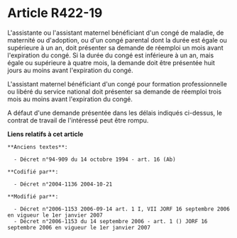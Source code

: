 # Article R422-19

L'assistante ou l'assistant maternel bénéficiant d'un congé de maladie, de maternité ou d'adoption, ou d'un congé parental
dont la durée est égale ou supérieure à un an, doit présenter sa demande de réemploi un mois avant l'expiration du congé. Si
la durée du congé est inférieure à un an, mais égale ou supérieure à quatre mois, la demande doit être présentée huit jours
au moins avant l'expiration du congé.

L'assistant maternel bénéficiant d'un congé pour formation professionnelle ou libéré du service national doit présenter sa
demande de réemploi trois mois au moins avant l'expiration du congé.

A défaut d'une demande présentée dans les délais indiqués ci-dessus, le contrat de travail de l'intéressé peut être rompu.

**Liens relatifs à cet article**

	**Anciens textes**:

	  - Décret n°94-909 du 14 octobre 1994 - art. 16 (Ab)

	**Codifié par**:

	  - Décret n°2004-1136 2004-10-21

	**Modifié par**:

	  - Décret n°2006-1153 2006-09-14 art. 1 I, VII JORF 16 septembre 2006 en vigueur le 1er janvier 2007
	  - Décret n°2006-1153 du 14 septembre 2006 - art. 1 () JORF 16 septembre 2006 en vigueur le 1er janvier 2007
